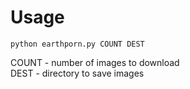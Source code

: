 # Usage
```
python earthporn.py COUNT DEST
```
COUNT - number of images to download  
DEST - directory to save images
